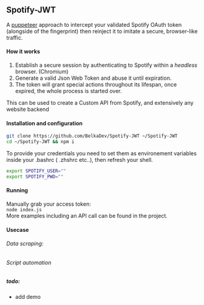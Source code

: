 ## Spotify-JWT
 A [puppeteer](https://github.com/puppeteer/puppeteer) approach to intercept your validated Spotify OAuth token (alongside of the fingerprint) then reinject it to imitate a secure, browser-like traffic.
#### How it works
1. Establish a secure session by authenticating to Spotify within a *headless* browser. (Chromium)
1. Generate a valid Json Web Token and abuse it until expiration.
1. The token will grant special actions throughout its lifespan, once expired, the whole process is started over.

This can be used to create a Custom API from Spotify, and extensively any website backend <br>
#### Installation and configuration
```bash
git clone https://github.com/BelkaDev/Spotify-JWT ~/Spotify-JWT
cd ~/Spotify-JWT && npm i
```
To provide your credentials you need to set them as environement variables inside your .bashrc ( .zhshrc etc..), then refresh your shell. <br>
``` bash
export SPOTIFY_USER=""
export SPOTIFY_PWD=""
```
#### Running
Manually grab your access token: <br>
`node index.js` <br>
More examples including an API call can be found in the project.

#### Usecase 
###### Data scraping:

###### Script automation

##### todo:
* add demo
